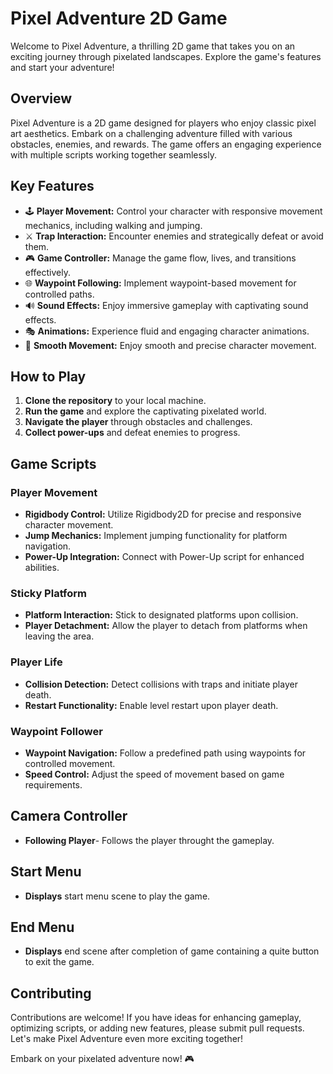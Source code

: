 # Pixel Adventure 2D Game

Welcome to Pixel Adventure, a thrilling 2D game that takes you on an exciting journey through pixelated landscapes. Explore the game's features and start your adventure!

## Overview

Pixel Adventure is a 2D game designed for players who enjoy classic pixel art aesthetics. Embark on a challenging adventure filled with various obstacles, enemies, and rewards. The game offers an engaging experience with multiple scripts working together seamlessly.

## Key Features

- 🕹️ **Player Movement:** Control your character with responsive movement mechanics, including walking and jumping.
- ⚔️ **Trap Interaction:** Encounter enemies and strategically defeat or avoid them.
- 🎮 **Game Controller:** Manage the game flow, lives, and transitions effectively. 
- 🌐 **Waypoint Following:** Implement waypoint-based movement for controlled paths.
- 🔊 **Sound Effects:** Enjoy immersive gameplay with captivating sound effects.
- 🎭 **Animations:** Experience fluid and engaging character animations.
- 🏃 **Smooth Movement:** Enjoy smooth and precise character movement.

## How to Play

1. **Clone the repository** to your local machine.
2. **Run the game** and explore the captivating pixelated world.
3. **Navigate the player** through obstacles and challenges.
4. **Collect power-ups** and defeat enemies to progress.

## Game Scripts

### Player Movement
- **Rigidbody Control:** Utilize Rigidbody2D for precise and responsive character movement.
- **Jump Mechanics:** Implement jumping functionality for platform navigation.
- **Power-Up Integration:** Connect with Power-Up script for enhanced abilities.

### Sticky Platform
- **Platform Interaction:** Stick to designated platforms upon collision.
- **Player Detachment:** Allow the player to detach from platforms when leaving the area.


### Player Life
- **Collision Detection:** Detect collisions with traps and initiate player death.
- **Restart Functionality:** Enable level restart upon player death.

### Waypoint Follower
- **Waypoint Navigation:** Follow a predefined path using waypoints for controlled movement.
- **Speed Control:** Adjust the speed of movement based on game requirements.

## Camera Controller
- **Following Player**- Follows the player throught the gameplay.

## Start Menu
- **Displays** start menu scene to play the game.

## End Menu
 - **Displays** end scene after completion of game containing a quite button to exit the game.

## Contributing
Contributions are welcome! If you have ideas for enhancing gameplay, optimizing scripts, or adding new features, please submit pull requests. Let's make Pixel Adventure even more exciting together!


  

Embark on your pixelated adventure now! 🎮
